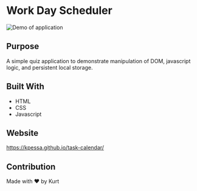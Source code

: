 # Work Day Scheduler
![Demo of application](https://github.com/kpessa/task-calendar/raw/main/assets/images/demo.gif)

## Purpose
A simple quiz application to demonstrate manipulation of DOM, javascript logic, and persistent local storage.

## Built With
* HTML
* CSS
* Javascript

## Website
https://kpessa.github.io/task-calendar/

## Contribution
Made with ❤️ by Kurt